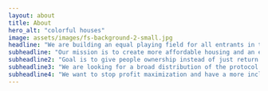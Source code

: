 ```yaml
---
layout: about
title: About
hero_alt: "colorful houses"
image: assets/images/fs-background-2-small.jpg
headline: "We are building an equal playing field for all entrants in the real estate market"
subheadline: "Our mission is to create more affordable housing and an equitable housing system in a long term goal"
subheadline2: "Goal is to give people ownership instead of just return on their investment"
subheadline3: "We are looking for a broad distribution of the protocol ownership"
subheadline4: "We want to stop profit maximization and have a more inclusive housing system"
---
```

